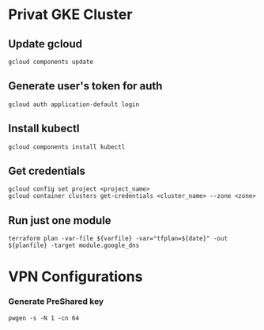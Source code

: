 # Privat GKE Cluster

## Update gcloud
```
gcloud components update
```

## Generate user's token for auth
```
gcloud auth application-default login
```

## Install kubectl
```
gcloud components install kubectl
```

## Get credentials
```
gcloud config set project <project_name>
gcloud container clusters get-credentials <cluster_name> --zone <zone>
```

## Run just one module
```
terraform plan -var-file ${varfile} -var="tfplan=${date}" -out ${planfile} -target module.google_dns
```

# VPN Configurations
### Generate PreShared key 
```
pwgen -s -N 1 -cn 64
```
